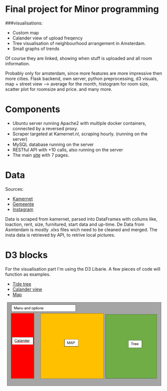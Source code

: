 # Final project for Minor programming

###visualisations:
 * Custom map
 * Calander view of upload freqency
 * Tree visualisation of neighbourhood arrangement in Amsterdam.
 * Small graphs of trends


Of course they are linked, showing when stuff is uploaded and all room information.

Probably only for amsterdam, since more features are more impressive then more cities. Flask backend, own server, python preprocessing, d3 visuals, map + street view --> average for the month, histogram for room size, scatter plot for roomsize and price. and many more.

# Components
* Ubuntu server running Apache2 with multiple docker containers, connected by a reversed proxy.
* Scraper targeted at Kamernet.nl, scraping hourly. (running on the server)
* MySQL database running on the server
* RESTful API with +10 calls, also running on the server
* The main [site](http://app.foknet.nl/) with 7 pages.

# Data

Sources:
* [Kamernet](https://kamernet.nl/)
* [Gemeente](http://data.amsterdam/)
* [Instagram](https://www.instagram.com/developer/)

Data is scraped from kamernet, parsed into DataFrames with collums like, loaction, rent, size, furnitured, start data and up-time.
De Data from Asmterdam is mostly .xlxs files wich need to be cleaned and merged.
The insta data is retrieved by API, to retrive local pictures.

# D3 blocks

For the visualisation part I'm using the D3 Libarie. A few pieces of code will function as examples.
* [Tide tree](https://observablehq.com/@d3/tidy-tree)
* [Calander view](http://bl.ocks.org/oyyd/859fafc8122977a3afd6)
* [Map](http://bl.ocks.org/JulesBlm/918e2987805c7189f568d95a4e8855b4)



![ExamplePage](Capture.PNG)
